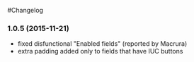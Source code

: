 #Changelog

### 1.0.5 (2015-11-21)

- fixed disfunctional "Enabled fields" (reported by Macrura)
- extra padding added only to fields that have IUC buttons
